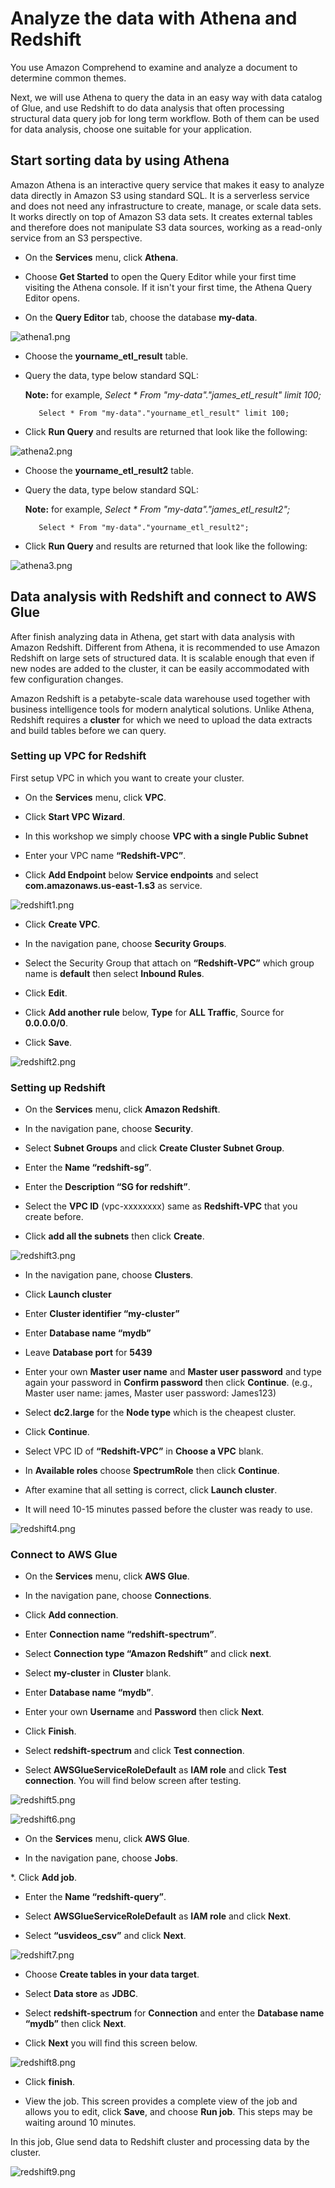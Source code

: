 # Analyze the data with Athena and Redshift

You use Amazon Comprehend to examine and analyze a document to determine common themes.

Next, we will use Athena to query the data in an easy way with data catalog of Glue, and use Redshift to do data analysis that often processing structural data query job for long term workflow. Both of them can be used for data analysis, choose one suitable for your application.

## Start sorting data by using Athena

Amazon Athena is an interactive query service that makes it easy to analyze data directly in Amazon S3 using standard SQL. It is a serverless service and does not need any infrastructure to create, manage, or scale data sets. It works directly on top of Amazon S3 data sets. It creates external tables and therefore does not manipulate S3 data sources, working as a read-only service from an S3 perspective. 

* On the **Services** menu, click **Athena**.

* Choose **Get Started** to open the Query Editor while your first time visiting the Athena console. If it isn't your first time, the Athena Query Editor opens.

* On the **Query Editor** tab, choose the database **my-data**.

![athena1.png](/images/athena1.png)

* Choose the **yourname_etl_result** table.

* Query the data, type below standard SQL:

    **Note:** for example, *Select * From "my-data"."james_etl_result" limit 100;*

         Select * From "my-data"."yourname_etl_result" limit 100;
        	
* Click **Run Query** and results are returned that look like the following:

![athena2.png](/images/athena2.png)

* Choose the **yourname_etl_result2** table.

* Query the data, type below standard SQL:

    **Note:** for example, *Select * From "my-data"."james_etl_result2";*

         Select * From "my-data"."yourname_etl_result2";

* Click **Run Query** and results are returned that look like the following:

 ![athena3.png](/images/athena3.png)
 
 
## Data analysis with Redshift and connect to AWS Glue

After finish analyzing data in Athena, get start with data analysis with Amazon Redshift. Different from Athena, it is recommended to use Amazon Redshift on large sets of structured data. It is scalable enough that even if new nodes are added to the cluster, it can be easily accommodated with few configuration changes.

Amazon Redshift is a petabyte-scale data warehouse used together with business intelligence tools for modern analytical solutions. Unlike Athena, Redshift requires a **cluster** for which we need to upload the data extracts and build tables before we can query. 

### Setting up VPC for Redshift

First setup VPC in which you want to create your cluster.

* 	On the **Services** menu, click **VPC**.

* 	Click **Start VPC Wizard**.

* 	In this workshop we simply choose **VPC with a single Public Subnet**

* 	Enter your VPC name **“Redshift-VPC”**.

* 	Click **Add Endpoint** below **Service endpoints** and select **com.amazonaws.us-east-1.s3** as service.

![redshift1.png](/images/redshift1.png)

* 	Click **Create VPC**.

* 	In the navigation pane, choose **Security Groups**.

* 	Select the Security Group that attach on **“Redshift-VPC”** which group name is **default** then select **Inbound Rules**.

* 	Click **Edit**.

*	Click **Add another rule** below, **Type** for **ALL Traffic**, Source for **0.0.0.0/0**.

* 	Click **Save**.

![redshift2.png](/images/redshift2.png)

### Setting up Redshift

* 	On the **Services** menu, click **Amazon Redshift**.

* 	In the navigation pane, choose **Security**.

* 	Select **Subnet Groups** and click **Create Cluster Subnet Group**.

*	Enter the **Name “redshift-sg”**.

* 	Enter the **Description “SG for redshift”**.

* 	Select the **VPC ID** (vpc-xxxxxxxx) same as **Redshift-VPC** that you create before.

* 	Click **add all the subnets** then click **Create**.

![redshift3.png](/images/redshift3.png)

* 	In the navigation pane, choose **Clusters**.

* 	Click **Launch cluster**

* 	Enter **Cluster identifier “my-cluster”**

* 	Enter **Database name “mydb”**

* 	Leave **Database port** for **5439**

* 	Enter your own **Master user name** and **Master user password** and type again your password in **Confirm password** then click **Continue**. (e.g., Master user name: james, Master user password: James123)
>
* 	Select **dc2.large** for the **Node type** which is the cheapest cluster.

* 	Click **Continue**.

* 	Select VPC ID of **“Redshift-VPC”** in **Choose a VPC** blank.

* 	In **Available roles** choose **SpectrumRole** then click **Continue**.

* 	After examine that all setting is correct, click **Launch cluster**.

* It will need 10-15 minutes passed before the cluster was ready to use.
    
![redshift4.png](/images/redshift4.png)

### Connect to AWS Glue

* 	On the **Services** menu, click **AWS Glue**.

* 	In the navigation pane, choose **Connections**.

* 	Click **Add connection**.

* 	Enter **Connection name “redshift-spectrum”**.

* 	Select **Connection type “Amazon Redshift”** and click **next**.

* 	Select **my-cluster** in **Cluster** blank.

* 	Enter **Database name “mydb”**.

* 	Enter your own **Username** and **Password** then click **Next**.

* 	Click **Finish**.

* 	Select **redshift-spectrum** and click **Test connection**.

* 	Select **AWSGlueServiceRoleDefault** as **IAM role** and click **Test connection**. You will find below screen after testing.

![redshift5.png](/images/redshift5.png)

![redshift6.png](/images/redshift6.png)

* 	On the **Services** menu, click **AWS Glue**.

* 	In the navigation pane, choose **Jobs**.

*.	Click **Add job**.

* 	Enter the **Name “redshift-query”**.

* 	Select **AWSGlueServiceRoleDefault** as **IAM role** and click **Next**.

* 	Select **“usvideos_csv”** and click **Next**.

![redshift7.png](/images/redshift7.png)

* 	Choose **Create tables in your data target**.

* 	Select **Data store** as **JDBC**.

* 	Select **redshift-spectrum** for **Connection** and enter the **Database name “mydb”** then click **Next**.

* 	Click **Next** you will find this screen below.

![redshift8.png](/images/redshift8.png)

* 	Click **finish**.

* 	View the job. This screen provides a complete view of the job and allows you to edit, click **Save**, and choose **Run job**. This steps may be waiting around 10 minutes.

In this job, Glue send data to Redshift cluster and processing data by the cluster.

![redshift9.png](/images/redshift9.png)



